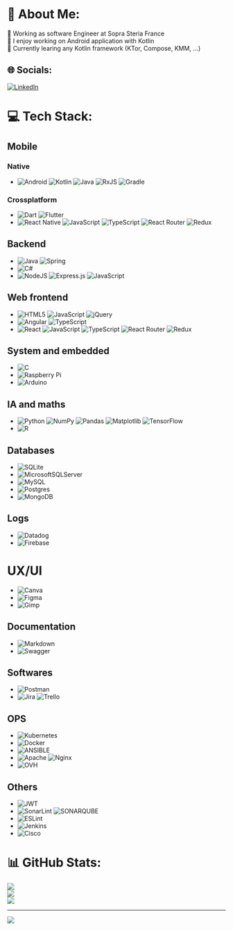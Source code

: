 # 💫 About Me:
🏢 Working as software Engineer at Sopra Steria France<br>📱 I enjoy working on Android application with Kotlin <br>📖 Currently learing any Kotlin framework (KTor, Compose, KMM, ...)


## 🌐 Socials:
[![LinkedIn](https://img.shields.io/badge/LinkedIn-%230077B5.svg?logo=linkedin&logoColor=white)](https://linkedin.com/in/corentin-destrez-15a082159) 

# 💻 Tech Stack:
## Mobile
### Native
- ![Android](https://img.shields.io/badge/android-%A4C639.svg?style=flat&logo=android&logoColor=white) ![Kotlin](https://img.shields.io/badge/kotlin-%237F52FF.svg?style=flat&logo=kotlin&logoColor=white) ![Java](https://img.shields.io/badge/java-%23ED8B00.svg?style=flat&logo=openjdk&logoColor=white) ![RxJS](https://img.shields.io/badge/rxjs-%23B7178C.svg?style=flat&logo=reactivex&logoColor=white) ![Gradle](https://img.shields.io/badge/Gradle-02303A.svg?style=flat&logo=Gradle&logoColor=white)

### Crossplatform
- ![Dart](https://img.shields.io/badge/dart-%230175C2.svg?style=flat&logo=dart&logoColor=white) ![Flutter](https://img.shields.io/badge/Flutter-%2302569B.svg?style=flat&logo=Flutter&logoColor=white)  
- ![React Native](https://img.shields.io/badge/react_native-%2320232a.svg?style=flat&logo=react&logoColor=%2361DAFB) ![JavaScript](https://img.shields.io/badge/javascript-%23323330.svg?style=flat&logo=javascript&logoColor=%23F7DF1E) ![TypeScript](https://img.shields.io/badge/typescript-%23007ACC.svg?style=flat&logo=typescript&logoColor=white) ![React Router](https://img.shields.io/badge/React_Router-CA4245?style=flat&logo=react-router&logoColor=white) ![Redux](https://img.shields.io/badge/redux-%23593d88.svg?style=flat&logo=redux&logoColor=white)

## Backend
- ![Java](https://img.shields.io/badge/java-%23ED8B00.svg?style=flat&logo=openjdk&logoColor=white) ![Spring](https://img.shields.io/badge/spring-%236DB33F.svg?style=flat&logo=spring&logoColor=white)
- ![C#](https://img.shields.io/badge/c%23-%23239120.svg?style=flat&logo=csharp&logoColor=white) 
- ![NodeJS](https://img.shields.io/badge/node.js-6DA55F?style=flat&logo=node.js&logoColor=white) ![Express.js](https://img.shields.io/badge/express.js-%23404d59.svg?style=flat&logo=express&logoColor=%2361DAFB) ![JavaScript](https://img.shields.io/badge/javascript-%23323330.svg?style=flat&logo=javascript&logoColor=%23F7DF1E)

## Web frontend
- ![HTML5](https://img.shields.io/badge/html5-%23E34F26.svg?style=flat&logo=html5&logoColor=white) ![JavaScript](https://img.shields.io/badge/javascript-%23323330.svg?style=flat&logo=javascript&logoColor=%23F7DF1E) ![jQuery](https://img.shields.io/badge/jquery-%230769AD.svg?style=flat&logo=jquery&logoColor=white)  
- ![Angular](https://img.shields.io/badge/angular-%23DD0031.svg?style=flat&logo=angular&logoColor=white) ![TypeScript](https://img.shields.io/badge/typescript-%23007ACC.svg?style=flat&logo=typescript&logoColor=white)
- ![React](https://img.shields.io/badge/react-%2320232a.svg?style=flat&logo=react&logoColor=%2361DAFB) ![JavaScript](https://img.shields.io/badge/javascript-%23323330.svg?style=flat&logo=javascript&logoColor=%23F7DF1E) ![TypeScript](https://img.shields.io/badge/typescript-%23007ACC.svg?style=flat&logo=typescript&logoColor=white) ![React Router](https://img.shields.io/badge/React_Router-CA4245?style=flat&logo=react-router&logoColor=white) ![Redux](https://img.shields.io/badge/redux-%23593d88.svg?style=flat&logo=redux&logoColor=white)


## System and embedded
- ![C](https://img.shields.io/badge/c-%2300599C.svg?style=flat&logo=c&logoColor=white)
- ![Raspberry Pi](https://img.shields.io/badge/-RaspberryPi-C51A4A?style=flat&logo=Raspberry-Pi)
- ![Arduino](https://img.shields.io/badge/-Arduino-00979D?style=flat&logo=Arduino&logoColor=white)

## IA and maths
- ![Python](https://img.shields.io/badge/python-3670A0?style=flat&logo=python&logoColor=ffdd54) ![NumPy](https://img.shields.io/badge/numpy-%23013243.svg?style=flat&logo=numpy&logoColor=white)  ![Pandas](https://img.shields.io/badge/pandas-%23150458.svg?style=flat&logo=pandas&logoColor=white) ![Matplotlib](https://img.shields.io/badge/Matplotlib-%23ffffff.svg?style=flat&logo=Matplotlib&logoColor=black) ![TensorFlow](https://img.shields.io/badge/TensorFlow-%23FF6F00.svg?style=flat&logo=TensorFlow&logoColor=white)  
- ![R](https://img.shields.io/badge/r-%23276DC3.svg?style=flat&logo=r&logoColor=white)

## Databases
- ![SQLite](https://img.shields.io/badge/sqlite-%2307405e.svg?style=flat&logo=sqlite&logoColor=white)
- ![MicrosoftSQLServer](https://img.shields.io/badge/Microsoft%20SQL%20Server-CC2927?style=flat&logo=microsoft%20sql%20server&logoColor=white)
- ![MySQL](https://img.shields.io/badge/mysql-%2300000f.svg?style=flat&logo=mysql&logoColor=white)
- ![Postgres](https://img.shields.io/badge/postgres-%23316192.svg?style=flat&logo=postgresql&logoColor=white)
- ![MongoDB](https://img.shields.io/badge/MongoDB-%234ea94b.svg?style=flat&logo=mongodb&logoColor=white)

## Logs
- ![Datadog](https://img.shields.io/badge/datadog-%23632CA6.svg?style=flat&logo=datadog&logoColor=white)
- ![Firebase](https://img.shields.io/badge/firebase-%23039BE5.svg?style=flat&logo=firebase)

# UX/UI
- ![Canva](https://img.shields.io/badge/Canva-%2300C4CC.svg?style=flat&logo=Canva&logoColor=white)
- ![Figma](https://img.shields.io/badge/figma-%23F24E1E.svg?style=flat&logo=figma&logoColor=white)
- ![Gimp](https://img.shields.io/badge/Gimp-657D8B?style=flat&logo=gimp&logoColor=FFFFFF)

## Documentation
- ![Markdown](https://img.shields.io/badge/markdown-%23000000.svg?style=flat&logo=markdown&logoColor=white)
- ![Swagger](https://img.shields.io/badge/-Swagger-%23Clojure?style=flat&logo=swagger&logoColor=white)

## Softwares
- ![Postman](https://img.shields.io/badge/Postman-FF6C37?style=flat&logo=postman&logoColor=white)
- ![Jira](https://img.shields.io/badge/jira-%230A0FFF.svg?style=flat&logo=jira&logoColor=white) ![Trello](https://img.shields.io/badge/Trello-%23026AA7.svg?style=flat&logo=Trello&logoColor=white)

## OPS
- ![Kubernetes](https://img.shields.io/badge/kubernetes-%23326ce5.svg?style=flat&logo=kubernetes&logoColor=white)
- ![Docker](https://img.shields.io/badge/docker-%230db7ed.svg?style=flat&logo=docker&logoColor=white)
- ![ANSIBLE](https://img.shields.io/badge/ansible-%231A1918.svg?style=flat&logo=ansible&logoColor=white)
- ![Apache](https://img.shields.io/badge/apache-%23D42029.svg?style=flat&logo=apache&logoColor=white) ![Nginx](https://img.shields.io/badge/nginx-%23009639.svg?style=flat&logo=nginx&logoColor=white)
- ![OVH](https://img.shields.io/badge/ovh-%23123F6D.svg?style=flat&logo=ovh&logoColor=#123F6D)

## Others
- ![JWT](https://img.shields.io/badge/JWT-black?style=flat&logo=JSON%20web%20tokens)
- ![SonarLint](https://img.shields.io/badge/SonarLint-CB2029?style=flat&logo=SONARLINT&logoColor=white) ![SONARQUBE](https://img.shields.io/badge/sonarqube-4E9BCD.svg?style=flat&logo=sonarqube&logoColor=white&color=%234E9BCD)
- ![ESLint](https://img.shields.io/badge/ESLint-4B3263?style=flat&logo=eslint&logoColor=white)
- ![Jenkins](https://img.shields.io/badge/jenkins-%232C5263.svg?style=flat&logo=jenkins&logoColor=white)
- ![Cisco](https://img.shields.io/badge/cisco-%23049fd9.svg?style=flat&logo=cisco&logoColor=black)

# 📊 GitHub Stats:
![](https://github-readme-stats.vercel.app/api?username=Lafie-rage&theme=monokai&hide_border=false&include_all_commits=true&count_private=true)<br/>
![](https://github-readme-streak-stats.herokuapp.com/?user=Lafie-rage&theme=monokai&hide_border=false)<br/>
![](https://github-readme-stats.vercel.app/api/top-langs/?username=Lafie-rage&theme=monokai&hide_border=false&include_all_commits=true&count_private=true&layout=compact)

---
[![](https://visitcount.itsvg.in/api?id=Lafie-rage&icon=0&color=5)](https://visitcount.itsvg.in)

<!-- Proudly created with GPRM ( https://gprm.itsvg.in ) -->
